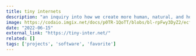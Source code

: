 ```yaml
---
title: tiny internets
description: "an inquiry into how we create more human, natural, and homey spaces to shape, live in, and form bonds in."
image: https://codaio.imgix.net/docs/p0TR-1QoTT/blobs/bl-rpFwy3DyZ2/ecf041cfa69350feb98db2cc3b7418242183dd4a9cc7497289381a325ef97535a60197bbdf2357cb7bffdbe814030c53e46ba8cb09610470e5bc194bb05121508f550b7773d24b7c47ccc843f499d2290b4eaaf545af82530d9eaf10f0785ad958c7e3f8
date: "2022-06-15"
external_link: "https://tiny-inter.net/"
related: []
tags: ['projects', 'software', 'favorite']
---
```

